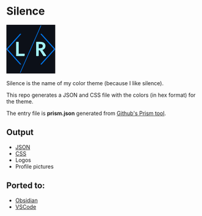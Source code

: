 # Silence

![logo](/assets/logo/logo-128.png)

Silence is the name of my color theme (because I like silence).

This repo generates a JSON and CSS file with the colors (in hex format) for the theme.

The entry file is **prism.json** generated from [Github's Prism tool](https://primer.style/prism/).

## Output
- [JSON](/assets/colors.json)
- [CSS](/assets/colors.css)
- Logos
- Profile pictures

## Ported to:
- [Obsidian](https://github.com/luke-rmaki/silence-obsidian)
- [VSCode](https://github.com/luke-rmaki/silence-vscode)

